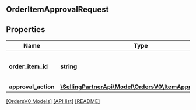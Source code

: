 ## OrderItemApprovalRequest

## Properties

Name | Type | Description | Notes
------------ | ------------- | ------------- | -------------
**order_item_id** | **string** | The unique identifier of the order item. |
**approval_action** | [**\SellingPartnerApi\Model\OrdersV0\ItemApprovalAction**](ItemApprovalAction.md) |  |

[[OrdersV0 Models]](../) [[API list]](../../Api) [[README]](../../../README.md)
